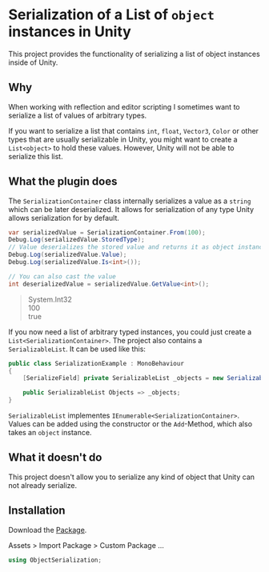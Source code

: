 # Serialization of a List of `object` instances in Unity

This project provides the functionality of serializing a list of object instances inside of Unity.

## Why
When working with reflection and editor scripting I sometimes want to serialize a list of values of arbitrary types.

If you want to serialize a list that contains `int`, `float`, `Vector3`, `Color` or other types that are usually serializable in Unity, you might want to create a `List<object>` to hold these values. However, Unity will not be able to serialize this list.

## What the plugin does
The `SerializationContainer` class internally serializes a value as a `string` which can be later deserialized. It allows for serialization of any type Unity allows serialization for by default.

```csharp
var serializedValue = SerializationContainer.From(100);
Debug.Log(serializedValue.StoredType);
// Value deserializes the stored value and returns it as object instance
Debug.Log(serializedValue.Value);
Debug.Log(serializedValue.Is<int>());

// You can also cast the value
int deserializedValue = serializedValue.GetValue<int>();
```

> System.Int32\
> 100\
> true

If you now need a list of arbitrary typed instances, you could just create a `List<SerializationContainer>`. The project also contains a `SerializableList`. It can be used like this:

```csharp
public class SerializationExample : MonoBehaviour
{
    [SerializeField] private SerializableList _objects = new SerializableList(100, "foo", Color.red);

    public SerializableList Objects => _objects;
}
```

`SerializableList` implementes `IEnumerable<SerializationContainer>`. Values can be added using the constructor or the `Add`-Method, which also takes an `object` instance.

## What it doesn't do
This project doesn't allow you to serialize any kind of object that Unity can not already serialize.

## Installation

Download the [Package](https://github.com/Moolt/UnityObjectListSerialization/raw/master/UnityObjectListSerialization.unitypackage).

Assets > Import Package > Custom Package ...

```csharp 
using ObjectSerialization;
```